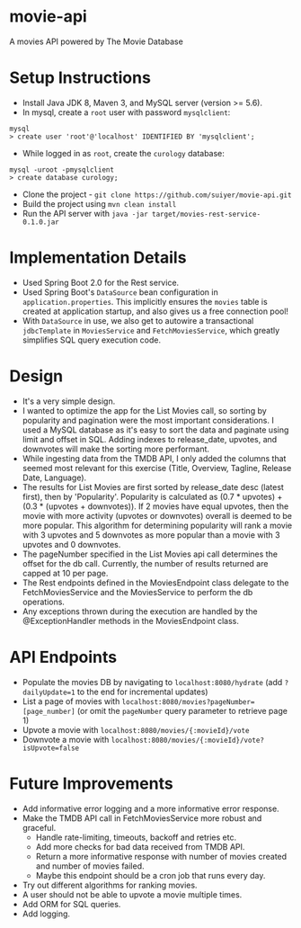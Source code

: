 # movie-api
A movies API powered by The Movie Database

Setup Instructions
====
* Install Java JDK 8, Maven 3, and MySQL server (version >= 5.6).
* In mysql, create a `root` user with password `mysqlclient`:
```
mysql
> create user 'root'@'localhost' IDENTIFIED BY 'mysqlclient';
```
*  While logged in as `root`, create the `curology` database:
```
mysql -uroot -pmysqlclient
> create database curology;
```
* Clone the project - `git clone https://github.com/suiyer/movie-api.git`
* Build the project using `mvn clean install`
* Run the API server with `java -jar target/movies-rest-service-0.1.0.jar`

Implementation Details
====
* Used Spring Boot 2.0 for the Rest service.
* Used Spring Boot's `DataSource` bean configuration in `application.properties`. This implicitly ensures the `movies` table is created at application startup, and also gives us a free connection pool!
* With `DataSource` in use, we also get to autowire a transactional `jdbcTemplate` in `MoviesService` and `FetchMoviesService`, which greatly simplifies SQL query execution code.

Design
====
* It's a very simple design. 
* I wanted to optimize the app for the List Movies call, so sorting by popularity and pagination were the most important considerations. I used a MySQL database as it's easy to sort the data and paginate using limit and offset in SQL. Adding indexes to release_date, upvotes, and downvotes will make the sorting more performant. 
* While ingesting data from the TMDB API, I only added the columns that seemed most relevant for this exercise (Title, Overview, Tagline, Release Date, Language). 
* The results for List Movies are first sorted by release_date desc (latest first), then by 'Popularity'. Popularity is calculated as (0.7 * upvotes) + (0.3 * (upvotes + downvotes)). If 2 movies have equal upvotes, then the movie with more activity (upvotes or downvotes) overall is deemed to be more popular. This algorithm for determining popularity will rank a movie with 3 upvotes and 5 downvotes as more popular than a movie with 3 upvotes and 0 downvotes.
* The pageNumber specified in the List Movies api call determines the offset for the db call. Currently, the number of results returned are capped at 10 per page. 
* The Rest endpoints defined in the MoviesEndpoint class delegate to the FetchMoviesService and the MoviesService to perform the db operations.
* Any exceptions thrown during the execution are handled by the @ExceptionHandler methods in the MoviesEndpoint class.

API Endpoints
====
* Populate the movies DB by navigating to `localhost:8080/hydrate` (add `?dailyUpdate=1` to the end for incremental updates)
* List a page of movies with `localhost:8080/movies?pageNumber=[page_number]` (or omit the `pageNumber` query parameter to retrieve page 1)
* Upvote a movie with `localhost:8080/movies/{:movieId}/vote`
* Downvote a movie with `localhost:8080/movies/{:movieId}/vote?isUpvote=false`

Future Improvements
====
* Add informative error logging and a more informative error response.
* Make the TMDB API call in FetchMoviesService more robust and graceful. 
  * Handle rate-limiting, timeouts, backoff and retries etc.
  * Add more checks for bad data received from TMDB API.
  * Return a more informative response with number of movies created and number of movies failed.
  * Maybe this endpoint should be a cron job that runs every day.
* Try out different algorithms for ranking movies.
* A user should not be able to upvote a movie multiple times.
* Add ORM for SQL queries.
* Add logging.
